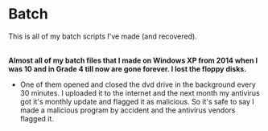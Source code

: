 # Batch
This is all of my batch scripts I've made (and recovered).  
<br>

**Almost all of my batch files that I made on Windows XP from 2014 when I was 10 and in Grade 4 till now are gone forever. I lost the floppy disks.**

* One of them opened and closed the dvd drive in the background every 30 minutes. I uploaded it to the internet and the next month my antivirus got it's monthly update and flagged it as malicious. So it's safe to say I made a malicious program by accident and the antivirus vendors flagged it.